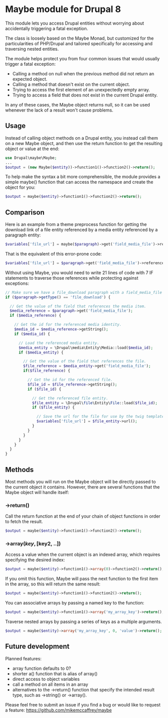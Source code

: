 # Maybe module for Drupal 8

This module lets you access Drupal entities without worrying about accidentally triggering a fatal exception.

The class is loosely based on the Maybe Monad, but customized for the particularities of PHP/Drupal and tailored specifically for accessing and traversing nested entities.

The module helps protect you from four common issues that would usually trigger a fatal exception:

* Calling a method on null when the previous method did not return an expected object.
* Calling a method that doesn't exist on the current object.
* Trying to access the first element of an unexpectedly empty array.
* Trying to access a field that does not exist in the current Drupal entity.

In any of these cases, the Maybe object returns null, so it can be used whenever the lack of a result won't cause problems.

## Usage

Instead of calling object methods on a Drupal entity, you instead call them on a new Maybe object, and then use the return function to get the resulting object or value at the end:
```php
use Drupal\maybe\Maybe;
...
$output = (new Maybe($entity))->function1()->function2()->return();
```

To help make the syntax a bit more comprehensible, the module provides a simple maybe() function that can access the namespace and create the object for you:
```php
$output = maybe($entity)->function1()->function2()->return();
```
## Comparison

Here is an example from a theme preprocess function for getting the download link of a file entity referenced by a media entity referenced by a paragraph entity:
```php
$variables['file_url'] = maybe($paragraph)->get('field_media_file')->referencedEntities()->get('field_media_file')->referencedEntities()->url()->return();
```

That is the equivalent of this error-prone code:
```php
$variables['file_url'] = $paragraph->get('field_media_file')->referencedEntities()[0]->get('field_media_file')->referencedEntities()[0]->url();
```

Without using Maybe, you would need to write 21 lines of code with 7 IF statements to traverse those references while protecting against exceptions:
```php
// Make sure we have a file_download paragraph with a field_media_file field.
if ($paragraph->getType() == 'file_download') {

  // Get the value of the field that references the media item.
  $media_reference = $paragraph->get('field_media_file');
  if ($media_reference) {

    // Get the id for the referenced media identity.
    $media_id = $media_reference->getString();
    if ($media_id) {

      // Load the referenced media entity.
      $media_entity = \Drupal\media\Entity\Media::load($media_id);
      if ($media_entity) {

        // Get the value of the field that references the file.
        $file_reference = $media_entity->get('field_media_file');
        if($file_reference) {

          // Get the id for the referenced file.
          $file_id = $file_reference->getString();
          if ($file_id) {

            // Get the referenced file entity.
            $file_entity = \Drupal\file\Entity\File::load($file_id);
            if ($file_entity) {

              // Save the url for the file for use by the twig template.
              $variables['file_url'] = $file_entity->url();
            }
          }
        }
      }
    }
  }
}
```

## Methods

Most methods you will run on the Maybe object will be directly passed to the current object it contains. However, there are several functions that the Maybe object will handle itself:

### ->return()

Call the return function at the end of your chain of object functions in order to fetch the result.
```php
$output = maybe($entity)->function1()->function2()->return();
```

### ->array($key, [$key2, ..])

Access a value when the current object is an indexed array, which requires specifying the desired index:
```php
$output = maybe($entity)->function1()->array(0)->function2()->return();
```

If you omit this function, Maybe will pass the next function to the first item in the array, so this will return the same result:

```php
$output = maybe($entity)->function1()->function2()->return();
```

You can associative arrays by passing a named key to the function:
```php
$output = maybe($entity)->function1()->array('my_array_key')->return();
```

Traverse nested arrays by passing a series of keys as a multiple arguments.
```php
$output = maybe($entity)->array('my_array_key', 0, 'value')->return();
```

## Future development

Planned features:
- array function defaults to 0?
- shorter a() function that is alias of array()
- direct access to object variables
- call a method on all items in an array
- alternatives to the ->return() function that specify the intended result type, such as ->string() or ->array().

Please feel free to submit an issue if you find a bug or would like to request a feature: https://github.com/mikemccaffrey/maybe
